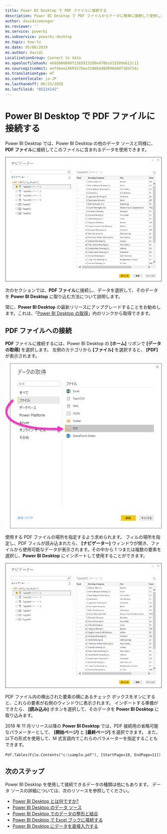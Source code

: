 ```yaml
---
title: Power BI Desktop で PDF ファイルに接続する
description: Power BI Desktop で PDF ファイルからデータに簡単に接続して使用します
author: davidiseminger
ms.reviewer: ''
ms.service: powerbi
ms.subservice: powerbi-desktop
ms.topic: how-to
ms.date: 05/08/2019
ms.author: davidi
LocalizationGroup: Connect to data
ms.openlocfilehash: e68d860800f2265923189e470bc633589e612c11
ms.sourcegitcommit: eef4eee24695570ae3186b4d8d99660df16bf54c
ms.translationtype: HT
ms.contentlocale: ja-JP
ms.lasthandoff: 06/23/2020
ms.locfileid: "85224142"
---
```

# <a name="connect-to-pdf-files-in-power-bi-desktop"></a>Power BI Desktop で PDF ファイルに接続する
Power BI Desktop では、Power BI Desktop の他のデータ ソースと同様に、**PDF ファイル**に接続してこのファイルに含まれるデータを使用できます。

![PDF ファイルのデータへの接続](media/desktop-connect-pdf/connect-pdf-04.png)

次のセクションでは、**PDF ファイル**に接続し、データを選択して、そのデータを **Power BI Desktop** に取り込む方法について説明します。

常に、**Power BI Desktop** の最新リリースにアップグレードすることをお勧めします。これは、「[Power BI Desktop の取得](../fundamentals/desktop-get-the-desktop.md)」内のリンクから取得できます。 

## <a name="connect-to-a-pdf-file"></a>PDF ファイルへの接続
**PDF** ファイルに接続するには、Power BI Desktop の **[ホーム]** リボンで **[データの取得]** を選択します。 左側のカテゴリから **[ファイル]** を選択すると、 **[PDF]** が表示されます。

![[データの取得] で PDF を選択する](media/desktop-connect-pdf/connect-pdf-01.png)

使用する PDF ファイルの場所を指定するよう求められます。 フィルの場所を指定し、PDF フィルが読み込まれたら、 **[ナビゲーター]** ウィンドウが開き、ファイルから使用可能なデータが表示されます。その中から 1 つまたは複数の要素を選択し、**Power BI Desktop** にインポートして使用することができます。

![PDF ファイルのデータへの接続](media/desktop-connect-pdf/connect-pdf-04.png)

PDF ファイル内の検出された要素の横にあるチェック ボックスをオンにすると、これらの要素が右側のウィンドウに表示されます。 インポートする準備ができたら、 **[読み込み]** ボタンを選択して、そのデータを **Power BI Desktop** に取り込みます。

2018 年 11 月リリース以降の **Power BI Desktop** では、PDF 接続用の省略可能なパラメーターとして、 **[開始ページ]** と **[最終ページ]** を選択できます。 また、以下の形式を使用して、M 式言語内でこれらのパラメーターを指定することもできます。

`Pdf.Tables(File.Contents("c:\sample.pdf"), [StartPage=10, EndPage=11])`


## <a name="next-steps"></a>次のステップ
Power BI Desktop を使用して接続できるデータの種類は他にもあります。 データ ソースの詳細については、次のリソースを参照してください。

* [Power BI Desktop とは何ですか?](../fundamentals/desktop-what-is-desktop.md)
* [Power BI Desktop のデータ ソース](desktop-data-sources.md)
* [Power BI Desktop でのデータの整形と結合](desktop-shape-and-combine-data.md)
* [Power BI Desktop で Excel ブックに接続する](desktop-connect-excel.md)   
* [Power BI Desktop にデータを直接入力する](desktop-enter-data-directly-into-desktop.md)   
